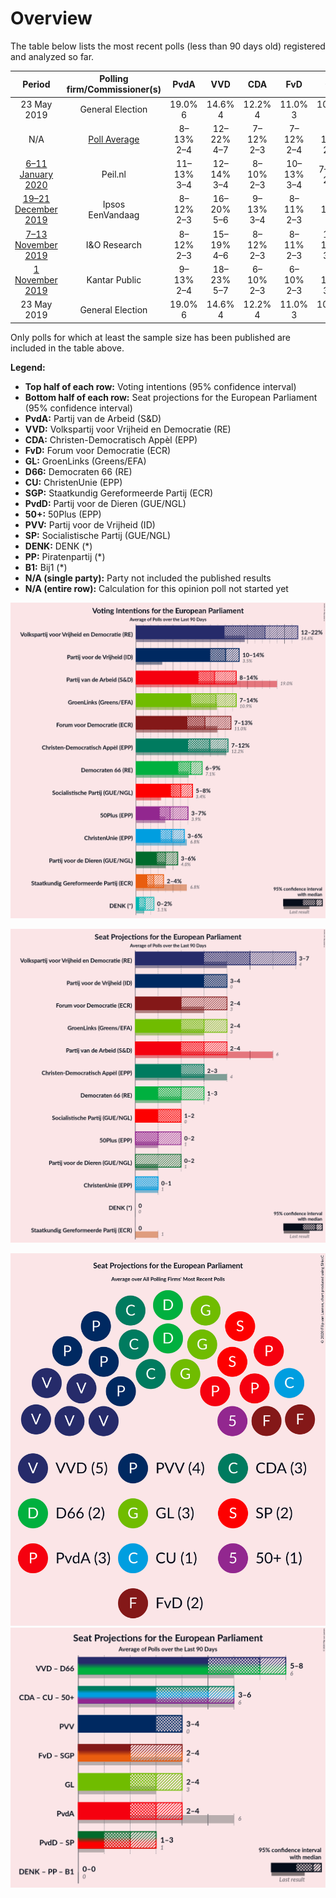 # Overview

The table below lists the most recent polls (less than 90 days old) registered and analyzed so far.

| Period     | Polling firm/Commissioner(s) | PvdA | VVD | CDA | FvD | GL | D66 | CU | SGP | PvdD | 50+ | PVV | SP | DENK | PP | B1 |
|:----------:|:----------------------------:|:--:|:--:|:--:|:--:|:--:|:--:|:--:|:--:|:--:|:--:|:--:|:--:|:--:|:--:|:--:|
| 23 May 2019 | General Election | 19.0% <br> 6 | 14.6% <br> 4 | 12.2% <br> 4 | 11.0% <br> 3 | 10.9% <br> 3 | 7.1% <br> 2 | 6.8% <br> 1 | 6.8% <br> 1 | 4.0% <br> 1 | 3.9% <br> 1 | 3.5% <br> 0 | 3.4% <br> 0 | 1.1% <br> 0 | 0.2% <br> 0 | 0.0% <br> 0 |
| N/A | [Poll Average](average.html) | 8–13% <br> 2–4 | 12–22% <br> 4–7 | 7–12% <br> 2–3 | 7–12% <br> 2–4 | 7–14% <br> 2–4 | 6–9% <br> 1–3 | 3–6% <br> 0–1 | 2–4% <br> 0 | 3–6% <br> 0–2 | 3–7% <br> 0–2 | 10–14% <br> 3–4 | 5–8% <br> 1–2 | 0–2% <br> 0 | N/A <br> N/A | N/A <br> N/A |
| [6–11 January 2020](2020-01-11-Peilnl.html) | Peil.nl | 11–13% <br> 3–4 | 12–14% <br> 3–4 | 8–10% <br> 2–3 | 10–13% <br> 3–4 | 7–9% <br> 2–3 | 8–10% <br> 2–3 | 3–5% <br> 0–1 | 2–3% <br> 0 | 3–5% <br> 0–1 | 5–7% <br> 1–2 | 12–14% <br> 3–4 | 5–7% <br> 1–2 | 2–3% <br> 0 | N/A <br> N/A | N/A <br> N/A |
| [19–21 December 2019](2019-12-21-Ipsos.html) | Ipsos <br> EenVandaag | 8–12% <br> 2–3 | 16–20% <br> 5–6 | 9–13% <br> 3–4 | 8–11% <br> 2–3 | 9–12% <br> 3 | 6–9% <br> 2 | 3–5% <br> 0–1 | 1–3% <br> 0 | 3–5% <br> 0–1 | 5–8% <br> 1–2 | 10–13% <br> 3–4 | 4–7% <br> 1–2 | 1–2% <br> 0 | N/A <br> N/A | N/A <br> N/A |
| [7–13 November 2019](2019-11-13-IOResearch.html) | I&O Research | 8–12% <br> 2–3 | 15–19% <br> 4–6 | 8–12% <br> 2–3 | 8–11% <br> 2–3 | 10–14% <br> 3–4 | 6–9% <br> 2–3 | 4–6% <br> 1 | 2–4% <br> 0 | 3–5% <br> 0–1 | 3–5% <br> 0–1 | 10–14% <br> 3–4 | 5–8% <br> 1–2 | 1–2% <br> 0 | N/A <br> N/A | N/A <br> N/A |
| [1 November 2019](2019-11-01-KantarPublic.html) | Kantar Public | 9–13% <br> 2–4 | 18–23% <br> 5–7 | 6–10% <br> 2–3 | 6–10% <br> 2–3 | 9–14% <br> 3–4 | 5–8% <br> 1–2 | 4–7% <br> 1–2 | 2–4% <br> 0–1 | 3–6% <br> 0–2 | 3–5% <br> 0–1 | 10–14% <br> 3–4 | 5–8% <br> 1–2 | 0–1% <br> 0 | N/A <br> N/A | N/A <br> N/A |
| 23 May 2019 | General Election | 19.0% <br> 6 | 14.6% <br> 4 | 12.2% <br> 4 | 11.0% <br> 3 | 10.9% <br> 3 | 7.1% <br> 2 | 6.8% <br> 1 | 6.8% <br> 1 | 4.0% <br> 1 | 3.9% <br> 1 | 3.5% <br> 0 | 3.4% <br> 0 | 1.1% <br> 0 | 0.2% <br> 0 | 0.0% <br> 0 |

Only polls for which at least the sample size has been published are included in the table above.

**Legend:**
+ **Top half of each row:** Voting intentions (95% confidence interval)
+ **Bottom half of each row:** Seat projections for the European Parliament (95% confidence interval)
+ **PvdA:** Partij van de Arbeid (S&D)
+ **VVD:** Volkspartij voor Vrijheid en Democratie (RE)
+ **CDA:** Christen-Democratisch Appèl (EPP)
+ **FvD:** Forum voor Democratie (ECR)
+ **GL:** GroenLinks (Greens/EFA)
+ **D66:** Democraten 66 (RE)
+ **CU:** ChristenUnie (EPP)
+ **SGP:** Staatkundig Gereformeerde Partij (ECR)
+ **PvdD:** Partij voor de Dieren (GUE/NGL)
+ **50+:** 50Plus (EPP)
+ **PVV:** Partij voor de Vrijheid (ID)
+ **SP:** Socialistische Partij (GUE/NGL)
+ **DENK:** DENK (*)
+ **PP:** Piratenpartij (*)
+ **B1:** Bij1 (*)
+ **N/A (single party):** Party not included the published results
+ **N/A (entire row):** Calculation for this opinion poll not started yet


![Graph with voting intentions not yet produced](average.png "Voting Intentions")

![Graph with seats not yet produced](average-seats.png "Seats")

![Graph with seating plan not yet produced](average-seating-plan.png "Seating Plan")
![Graph with coalitions seats not yet produced](average-coalitions-seats.png "Coalitions Seats")
